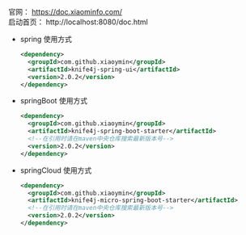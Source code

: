 官网： https://doc.xiaominfo.com/ <br/>
启动首页： http://localhost:8080/doc.html

- spring 使用方式
    ```xml
    <dependency>
      <groupId>com.github.xiaoymin</groupId> 
      <artifactId>knife4j-spring-ui</artifactId>
      <version>2.0.2</version> 
    </dependency>
    ```
- springBoot 使用方式
    ```xml
    <dependency>
      <groupId>com.github.xiaoymin</groupId>
      <artifactId>knife4j-spring-boot-starter</artifactId>
      <!--在引用时请在maven中央仓库搜索最新版本号-->
      <version>2.0.2</version>
    </dependency>      
    ```
- springCloud 使用方式
    ```xml
    <dependency>
      <groupId>com.github.xiaoymin</groupId>
      <artifactId>knife4j-micro-spring-boot-starter</artifactId>
      <!--在引用时请在maven中央仓库搜索最新版本号-->
      <version>2.0.2</version>
    </dependency>
    ```